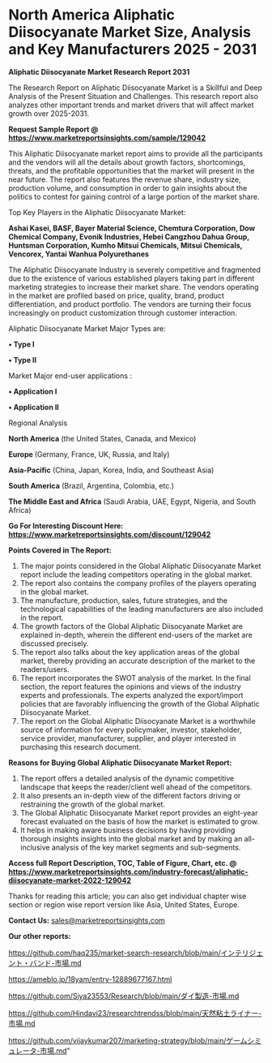 # North America Aliphatic Diisocyanate Market Size, Analysis and Key Manufacturers 2025 - 2031

<strong>Aliphatic Diisocyanate Market Research Report 2031</strong>

The Research Report on Aliphatic Diisocyanate Market is a Skillful and Deep Analysis of the Present Situation and Challenges. This research report also analyzes other important trends and market drivers that will affect market growth over 2025-2031.

<strong>Request Sample Report @ <a href=https://www.marketreportsinsights.com/sample/129042>https://www.marketreportsinsights.com/sample/129042</a></strong>

This Aliphatic Diisocyanate market report aims to provide all the participants and the vendors will all the details about growth factors, shortcomings, threats, and the profitable opportunities that the market will present in the near future. The report also features the revenue share, industry size, production volume, and consumption in order to gain insights about the politics to contest for gaining control of a large portion of the market share.

Top Key Players in the Aliphatic Diisocyanate Market:

<strong>Ashai Kasei, BASF, Bayer Material Science, Chemtura Corporation, Dow Chemical Company, Evonik Industries, Hebei Cangzhou Dahua Group, Huntsman Corporation, Kumho Mitsui Chemicals, Mitsui Chemicals, Vencorex, Yantai Wanhua Polyurethanes</strong>

The Aliphatic Diisocyanate Industry is severely competitive and fragmented due to the existence of various established players taking part in different marketing strategies to increase their market share. The vendors operating in the market are profiled based on price, quality, brand, product differentiation, and product portfolio. The vendors are turning their focus increasingly on product customization through customer interaction.

Aliphatic Diisocyanate Market Major Types are:

<strong>• Type I

• Type II</strong>

Market Major end-user applications :

<strong>• Application I

• Application II</strong>

Regional Analysis

</u><strong><b>North America</b></strong> (the United States, Canada, and Mexico)

<strong><b>Europe </b></strong>(Germany, France, UK, Russia, and Italy)

<strong><b>Asia-Pacific</b></strong> (China, Japan, Korea, India, and Southeast Asia)

<strong><b>South America</b></strong> (Brazil, Argentina, Colombia, etc.)

<strong><b>The Middle East and Africa</b></strong> (Saudi Arabia, UAE, Egypt, Nigeria, and South Africa)

<strong>Go For Interesting Discount Here: <a href=https://www.marketreportsinsights.com/discount/129042>https://www.marketreportsinsights.com/discount/129042</a></strong>

<strong>Points Covered in The Report:</strong>
<ol>
  <li>The major points considered in the Global Aliphatic Diisocyanate Market report include the leading competitors operating in the global market.</li>
  <li>The report also contains the company profiles of the players operating in the global market.</li>
  <li>The manufacture, production, sales, future strategies, and the technological capabilities of the leading manufacturers are also included in the report.</li>
  <li>The growth factors of the Global Aliphatic Diisocyanate Market are explained in-depth, wherein the different end-users of the market are discussed precisely.</li>
  <li>The report also talks about the key application areas of the global market, thereby providing an accurate description of the market to the readers/users.</li>
  <li>The report incorporates the SWOT analysis of the market. In the final section, the report features the opinions and views of the industry experts and professionals. The experts analyzed the export/import policies that are favorably influencing the growth of the Global Aliphatic Diisocyanate Market.</li>
  <li>The report on the Global Aliphatic Diisocyanate Market is a worthwhile source of information for every policymaker, investor, stakeholder, service provider, manufacturer, supplier, and player interested in purchasing this research document.</li>
</ol>
<strong>Reasons for Buying Global Aliphatic Diisocyanate Market Report:</strong>

<ol>
  <li>The report offers a detailed analysis of the dynamic competitive landscape that keeps the reader/client well ahead of the competitors.</li>
  <li>It also presents an in-depth view of the different factors driving or restraining the growth of the global market.</li>
  <li>The Global Aliphatic Diisocyanate Market report provides an eight-year forecast evaluated on the basis of how the market is estimated to grow.</li>
  <li>It helps in making aware business decisions by having providing thorough insights insights into the global market and by making an all-inclusive analysis of the key market segments and sub-segments.</li>
</ol>
<strong>Access full Report Description, TOC, Table of Figure, Chart, etc. @ <a href=https://www.marketreportsinsights.com/industry-forecast/aliphatic-diisocyanate-market-2022-129042>https://www.marketreportsinsights.com/industry-forecast/aliphatic-diisocyanate-market-2022-129042</a></strong>


Thanks for reading this article; you can also get individual chapter wise section or region wise report version like Asia, United States, Europe.

<strong>Contact Us:</strong>
sales@marketreportsinsights.com

<strong>Our other reports:</strong>

<a href=https://github.com/haq235/market-search-research/blob/main/インテリジェント・バンド-市場.md>https://github.com/haq235/market-search-research/blob/main/インテリジェント・バンド-市場.md</a>

<a href=https://ameblo.jp/18yam/entry-12889677167.html>https://ameblo.jp/18yam/entry-12889677167.html</a>

<a href=https://github.com/Siya23553/Research/blob/main/ダイ製造-市場.md>https://github.com/Siya23553/Research/blob/main/ダイ製造-市場.md</a>

<a href=https://github.com/Hindavi23/researchtrendss/blob/main/天然粘土ライナー-市場.md>https://github.com/Hindavi23/researchtrendss/blob/main/天然粘土ライナー-市場.md</a>

<a href=https://github.com/vijaykumar207/marketing-strategy/blob/main/ゲームシミュレータ-市場.md>https://github.com/vijaykumar207/marketing-strategy/blob/main/ゲームシミュレータ-市場.md</a>"
